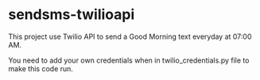 # sendsms-twilioapi

This project use Twilio API to send a Good Morning text everyday at 07:00 AM.

You need to add your own credentials when in twilio_credentials.py file to make this code run.
